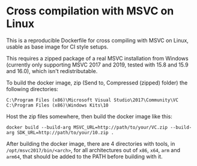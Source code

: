Cross compilation with MSVC on Linux
====================================

This is a reproducible Dockerfile for cross compiling with MSVC on Linux,
usable as base image for CI style setups.

This requires a zipped package of a real MSVC installation from Windows
(currently only supporting MSVC 2017 and 2019, tested with 15.8 and 15.9
and 16.0), which isn't redistributable.

To build the docker image, zip (Send to, Compressed (zipped) folder)
the following directories:

    C:\Program Files (x86)\Microsoft Visual Studio\2017\Community\VC
    C:\Program Files (x86)\Windows Kits\10

Host the zip files somewhere, then build the docker image like this:

    docker build --build-arg MSVC_URL=http://path/to/your/VC.zip --build-arg SDK_URL=http://path/to/your/10.zip .

After building the docker image, there are 4 directories with tools,
in `/opt/msvc2017/bin/<arch>`, for all architectures out of `x86`,
`x64`, `arm` and `arm64`, that should be added to the PATH before building
with it.
